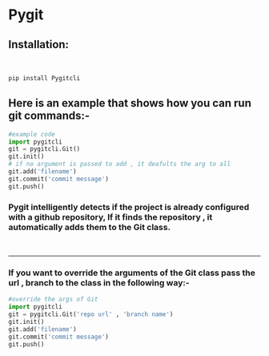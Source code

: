 # Pygit
## Installation:
<br/>

```bash
pip install Pygitcli
```

## Here is an example that shows how you can run git commands:-
```python
#example code
import pygitcli
git = pygitcli.Git()
git.init()
# if no argument is passed to add , it deafults the arg to all
git.add('filename')
git.commit('commit message')
git.push()
```

### Pygit intelligently detects if the project is already configured with a github repository, If it finds the repository , it automatically adds them to the Git class.

<br/>
<hr/>

### If you want to override the arguments of the Git class  pass the url , branch to the class in the following way:-
```python
#override the args of Git
import pygitcli
git = pygitcli.Git('repo url' , 'branch name')
git.init()
git.add('filename')
git.commit('commit message')
git.push()
```
